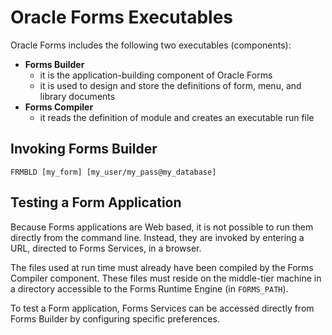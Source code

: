 # Oracle Forms Executables

Oracle Forms includes the following two executables (components):
- **Forms Builder**
    - it is the application-building component of Oracle Forms
    - it is used to design and store the definitions of form, menu, and library
documents
- **Forms Compiler**
    - it reads the definition of module and creates an executable run file

## Invoking Forms Builder

    FRMBLD [my_form] [my_user/my_pass@my_database]

## Testing a Form Application

Because Forms applications are Web based, it is not possible to run them directly from the command line. Instead, they are invoked by entering a URL, directed to Forms Services, in a browser.

The files used at run time must already have been compiled by the Forms Compiler component. These files must reside on the middle-tier machine in a directory accessible to the Forms Runtime Engine (in ```FORMS_PATH```).

To test a Form application, Forms Services can be accessed directly from Forms Builder by configuring specific preferences.


